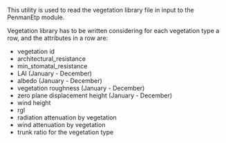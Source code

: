 This utility is used to read the vegetation library file in input to the PenmanEtp module.

Vegetation library has to be written considering for each vegetation type a row, and the attributes in a row are:

  * vegetation id
  * architectural\_resistance
  * min\_stomatal\_resistance
  * LAI (January - December)
  * albedo (January - December)
  * vegetation roughness (January - December)
  * zero plane displacement height (January - December)
  * wind height
  * rgl
  * radiation attenuation by vegetation
  * wind attenuation by vegetation
  * trunk ratio for the vegetation type

